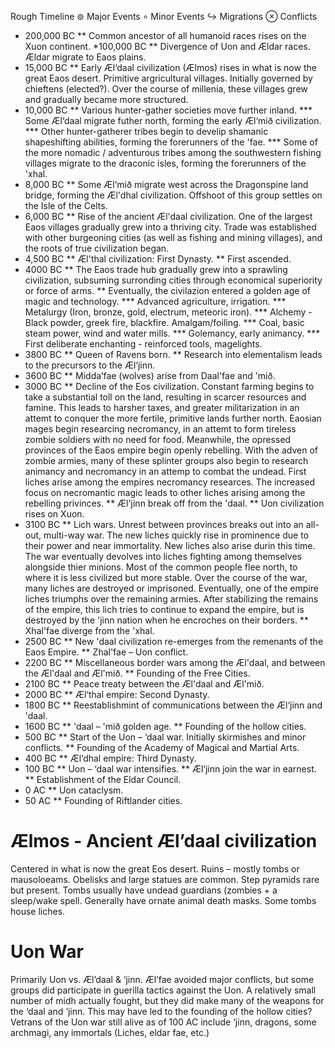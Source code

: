 Rough Timeline
     ⊚	Major Events
      ∘	Minor Events
     ↪ 	Migrations
     ⊗	Conflicts

* 200,000 BC
** Common ancestor of all humanoid races rises on the Xuon continent.
*100,000 BC
** Divergence of Uon and Ældar races. Ældar migrate to Eaos plains.
* 15,000 BC
** Early Æl‘daal civilization (Ælmos) rises in what is now the great Eaos desert. Primitive argricultural villages. 
   Initially governed by chieftens (elected?). Over the course of millenia, these villages grew and gradually became more structured.
* 10,000 BC 
** Various hunter-gather societies move further inland. 
*** Some Æl‘daal migrate futher north, forming the early Æl‘mið civilization.
*** Other hunter-gatherer tribes begin to develip shamanic shapeshifting abilities, forming the forerunners of the 'fae.
*** Some of the more nomadic / adventurous tribes among the southwestern fishing villages migrate to the draconic isles, forming the forerunners of the 'xhal.
* 8,000 BC
** Some Æl‘mið migrate west across the Dragonspine land bridge, forming the Æl'dhal civilization. Offshoot of this group settles on the Isle of the Celts.
* 6,000 BC
** Rise of the ancient Æl'daal civilization. One of the largest Eaos villages gradually grew into a thriving city. 
   Trade was established with other burgeoning cities (as well as fishing and mining villages), and the roots of true civilization began.
* 4,500 BC
** Æl'thal civilization: First Dynasty.
** First ascended.
* 4000 BC
** The Eaos trade hub gradually grew into a sprawling civilization, subsuming surronding cities through economical superiority or force of arms.
** Eventually, the civilazion entered a golden age of magic and technology.
*** Advanced agriculture, irrigation.
*** Metalurgy (Iron, bronze, gold, electrum, meteoric iron).
*** Alchemy - Black powder, greek fire, blackfire. Amalgam/foiling.
*** Coal, basic steam power, wind and water mills.
*** Golemancy, early animancy.
*** First deliberate enchanting - reinforced tools, magelights. 
* 3800 BC
** Queen of Ravens born.
** Research into elementalism leads to the precursors to the Æl‘jinn.
* 3600 BC
** Midda’fae (wolves) arise from Daal'fae and 'mið.
* 3000 BC
** Decline of the Eos civilization. Constant farming begins to take a substantial toll on the land, resulting in scarcer resources and famine.
   This leads to harsher taxes, and greater militarization in an attemt to conquer the more fertile, primitive lands further north.
   Eaosian mages begin researcing necromancy, in an attemt to form tireless zombie soldiers with no need for food.
   Meanwhile, the opressed provinces of the Eaos empire begin openly rebelling. With the adven of zombie armies, many of these splinter groups also 
   begin to research animancy and necromancy in an attemp to combat the undead.
   First liches arise among the empires necromancy researces. The increased focus on necromantic magic leads to other liches arising among the rebelling privinces.
** Æl'jinn break off from the 'daal.
** Uon civilization rises on Xuon. 
* 3100 BC
** Lich wars. Unrest between provinces breaks out into an all-out, multi-way war. The new liches quickly rise in prominence due to their power and near immortality. 
   New liches also arise durin this time. The war eventually devolves into liches fighting among themselves alongside thier minions. 
   Most of the common people flee north, to where it is less civilized but more stable. Over the course of the war, many liches are destroyed or imprisoned. 
   Eventually, one of the empire liches triumphs over the remaining armies. After stabilizing the remains of the empire, this lich tries to continue to expand the empire, 
   but is destroyed by the 'jinn nation when he encroches on their borders.
** Xhal'fae diverge from the 'xhal.
* 2500 BC
** New 'daal civilization re-emerges from the remenants of the Eaos Empire.
** Zhal'fae – Uon conflict.
* 2200 BC
** Miscellaneous border wars among the Æl'daal, and between the Æl'daal and Æl'mið.
** Founding of the Free Cities.
* 2100 BC
** Peace treaty between the Æl'daal and Æl'mið.
* 2000 BC
** Æl‘thal empire: Second Dynasty.
* 1800 BC
** Reestablishmint of communications between the Æl‘jinn and 'daal.
* 1600 BC
** 'daal – 'mið golden age.
** Founding of the hollow cities.
* 500 BC
** Start of the Uon – ‘daal war. Initially skirmishes and minor conflicts.
** Founding of the Academy of Magical and Martial Arts.
* 400 BC
** Æl‘dhal empire: Third Dynasty.
* 100 BC
** Uon – ‘daal war intensifies.
** Æl‘jinn join the war in earnest.
** Establishment of the Eldar Council.
* 0 AC
** Uon cataclysm.
* 50 AC
** Founding of Riftlander cities.

# Ælmos - Ancient Æl’daal civilization
Centered in what is now the great Eos desert. 
Ruins – mostly tombs or mausoloeams. Obelisks and large statues are common. Step pyramids rare but present. Tombs usually have undead guardians (zombies + a sleep/wake spell. Generally have ornate animal death masks. Some tombs house liches.

# Uon War
Primarily Uon vs. Æl’daal & ‘jinn. Æl’fae avoided major conflicts, but some groups did participate in guerilla tactics against the Uon. A relatively small number of midh actually fought, but they did make many of the weapons for the ‘daal and ‘jinn. This may have led to the founding of the hollow cities?
Vetrans of the Uon war still alive as of 100 AC include ‘jinn, dragons, some archmagi, any immortals (Liches, eldar fae, etc.)